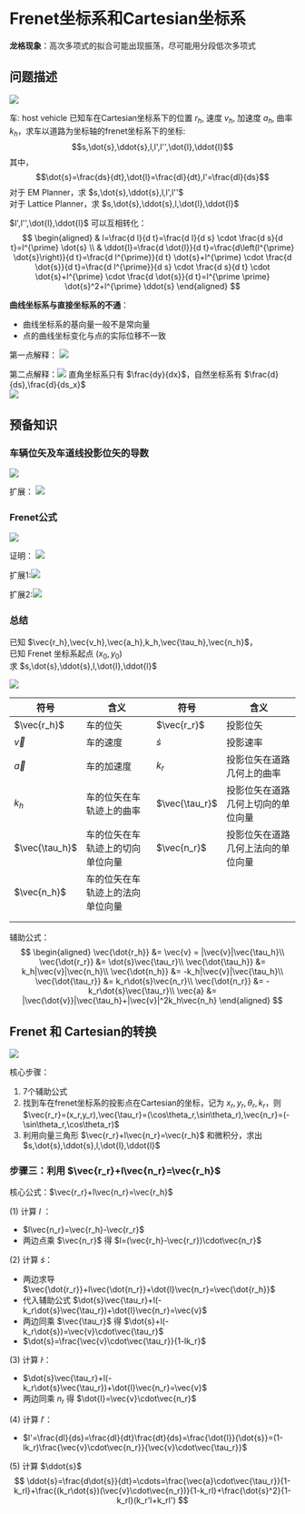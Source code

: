 # Frenet坐标系和Cartesian坐标系

**龙格现象**：高次多项式的拟合可能出现振荡，尽可能用分段低次多项式

## 问题描述
![](../Resource/frenet_cartesian_img_1.png)

车: host vehicle
已知车在Cartesian坐标系下的位置 $r_h$, 速度 $v_h$, 加速度 $a_h$, 曲率 $k_h$，求车以道路为坐标轴的frenet坐标系下的坐标:  $$s,\dot{s},\ddot{s},l,l',l'',\dot{l},\ddot{l}$$
其中，$$\dot{s}=\frac{ds}{dt},\dot{l}=\frac{dl}{dt},l'=\frac{dl}{ds}$$
对于 EM Planner，求 $s,\dot{s},\ddot{s},l,l',l''$  
对于 Lattice Planner，求 $s,\dot{s},\ddot{s},l,\dot{l},\ddot{l}$

$l',l'',\dot{l},\ddot{l}$ 可以互相转化：
$$
\begin{aligned}
& l=\frac{d l}{d t}=\frac{d l}{d s} \cdot \frac{d s}{d t}=l^{\prime} \dot{s} \\
& \ddot{l}=\frac{d \dot{l}}{d t}=\frac{d\left(l^{\prime} \dot{s}\right)}{d t}=\frac{d l^{\prime}}{d t} \dot{s}+l^{\prime} \cdot \frac{d \dot{s}}{d t}=\frac{d l^{\prime}}{d s} \cdot \frac{d s}{d t} \cdot \dot{s}+l^{\prime} \cdot \frac{d \dot{s}}{d t}=l^{\prime \prime} \dot{s}^2+l^{\prime} \ddot{s}
\end{aligned}
$$

**曲线坐标系与直接坐标系的不通**：
+ 曲线坐标系的基向量一般不是常向量
+ 点的曲线坐标变化与点的实际位移不一致

第一点解释：
![](../Resource/frenet_cartesian_img_2.png)

第二点解释：![](../Resource/frenet_cartesian_img_3.png)
直角坐标系只有 $\frac{dy}{dx}$，自然坐标系有 $\frac{d}{ds},\frac{d}{ds_x}$  
![](../Resource/frenet_cartesian_img_4.png)


## 预备知识

### 车辆位矢及车道线投影位矢的导数
![](../Resource/frenet_cartesian_img_5.png)

扩展：
![](../Resource/frenet_cartesian_img_6.png)

### Frenet公式
![](../Resource/frenet_cartesian_img_7.png)

证明：
![](../Resource/frenet_cartesian_img_8.png)
 
 扩展1:![](../Resource/frenet_cartesian_img_9.png)

扩展2:![](../Resource/frenet_cartesian_img_10.png)

### 总结

已知 $\vec{r_h},\vec{v_h},\vec{a_h},k_h,\vec{\tau_h},\vec{n_h}$，  
已知 Frenet 坐标系起点 $(x_0, y_0)$   
求 $s,\dot{s},\ddot{s},l,\dot{l},\ddot{l}$

![](../Resource/frenet_cartesian_img_11.png)

| 符号           | 含义                             | 符号           | 含义                               |
| -------------- | -------------------------------- | -------------- | ---------------------------------- |
| $\vec{r_h}$    | 车的位矢                         | $\vec{r_r}$    | 投影位矢                           |
| $\vec{v}$      | 车的速度                         | $\dot{s}$      | 投影速率                           |
| $\vec{a}$      | 车的加速度                       | $k_r$          | 投影位矢在道路几何上的曲率         |
| $k_h$          | 车的位矢在车轨迹上的曲率         | $\vec{\tau_r}$ | 投影位矢在道路几何上切向的单位向量 |
| $\vec{\tau_h}$ | 车的位矢在车轨迹上的切向单位向量 | $\vec{n_r}$    | 投影位矢在道路几何上法向的单位向量 |
| $\vec{n_h}$    | 车的位矢在车轨迹上的法向单位向量 |                |                                    |
|                |                                  |                |                                    |
|                |                                  |                |                                    |

辅助公式：
$$
\begin{aligned}
\vec{\dot{r_h}} &= \vec{v} = |\vec{v}|\vec{\tau_h}\\
\vec{\dot{r_r}} &= \dot{s}\vec{\tau_r}\\
\vec{\dot{\tau_h}} &= k_h|\vec{v}|\vec{n_h}\\
\vec{\dot{n_h}} &= -k_h|\vec{v}|\vec{\tau_h}\\
\vec{\dot{\tau_r}} &= k_r\dot{s}\vec{n_r}\\
\vec{\dot{n_r}} &= -k_r\dot{s}\vec{\tau_r}\\
\vec{a} &= |\vec{\dot{v}}|\vec{\tau_h}+|\vec{v}|^2k_h\vec{n_h}
\end{aligned}
$$

## Frenet 和 Cartesian的转换

![](../Resource/frenet_cartesian_img_12.png)

核心步骤：
1. 7个辅助公式
2. 找到车在frenet坐标系的投影点在Cartesian的坐标，记为 $x_r,y_r,\theta_r,k_r$，则 $\vec{r_r}=(x_r,y_r),\vec{\tau_r}=(\cos\theta_r,\sin\theta_r),\vec{n_r}=(-\sin\theta_r,\cos\theta_r)$
3. 利用向量三角形 $\vec{r_r}+l\vec{n_r}=\vec{r_h}$ 和微积分，求出 $s,\dot{s},\ddot{s},l,\dot{l},\ddot{l}$

### 步骤三：利用 $\vec{r_r}+l\vec{n_r}=\vec{r_h}$

核心公式：$\vec{r_r}+l\vec{n_r}=\vec{r_h}$

(1) 计算 $l$ ：
+ $l\vec{n_r}=\vec{r_h}-\vec{r_r}$ 
+ 两边点乘 $\vec{n_r}$ 得 $l=(\vec{r_h}-\vec{r_r})\cdot\vec{n_r}$

(2) 计算 $\dot{s}$：
+ 两边求导 $\vec{\dot{r_r}}+l\vec{\dot{n_r}}+\dot{l}\vec{n_r}=\vec{\dot{r_h}}$
+ 代入辅助公式 $\dot{s}\vec{\tau_r}+l(-k_r\dot{s}\vec{\tau_r})+\dot{l}\vec{n_r}=\vec{v}$
+ 两边同乘 $\vec{\tau_r}$ 得 $\dot{s}+l(-k_r\dot{s})=\vec{v}\cdot\vec{\tau_r}$
+ $\dot{s}=\frac{\vec{v}\cdot\vec{\tau_r}}{1-lk_r}$

(3) 计算 $\dot{l}$：
+ $\dot{s}\vec{\tau_r}+l(-k_r\dot{s}\vec{\tau_r})+\dot{l}\vec{n_r}=\vec{v}$
+ 两边同乘 $n_r$ 得 $\dot{l}=\vec{v}\cdot\vec{n_r}$

(4) 计算 $l'$：
+ $l'=\frac{dl}{ds}=\frac{dl}{dt}\frac{dt}{ds}=\frac{\dot{l}}{\dot{s}}=(1-lk_r)\frac{\vec{v}\cdot\vec{n_r}}{\vec{v}\cdot\vec{\tau_r}}$

(5) 计算 $\ddot{s}$
$$
\ddot{s}=\frac{d\dot{s}}{dt}=\cdots=\frac{\vec{a}\cdot\vec{\tau_r}}{1-k_rl}+\frac{(k_r\dot{s})(\vec{v}\cdot\vec{n_r})}{1-k_rl}+\frac{\dot{s}^2}{1-k_rl}(k_r'l+k_rl')
$$